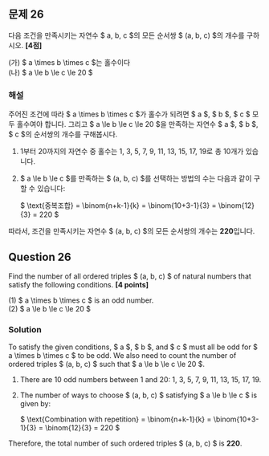 ## 문제  26
다음 조건을 만족시키는 자연수 $ a, b, c $의 모든 순서쌍 $ (a, b, c) $의 개수를 구하시오. **[4점]**

(가) $ a \times b \times c $는 홀수이다  
(나) $ a \le b \le c \le 20 $

### 해설  
주어진 조건에 따라 $ a \times b \times c $가 홀수가 되려면 $ a $, $ b $, $ c $ 모두 홀수여야 합니다. 그리고 $ a \le b \le c \le 20 $을 만족하는 자연수 $ a $, $ b $, $ c $의 순서쌍의 개수를 구해봅시다.

1. 1부터 20까지의 자연수 중 홀수는 1, 3, 5, 7, 9, 11, 13, 15, 17, 19로 총 10개가 있습니다.
2. $ a \le b \le c $를 만족하는 $ (a, b, c) $를 선택하는 방법의 수는 다음과 같이 구할 수 있습니다:

   $
   \text{중복조합} = \binom{n+k-1}{k} = \binom{10+3-1}{3} = \binom{12}{3} = 220
   $

따라서, 조건을 만족시키는 자연수 $ (a, b, c) $의 모든 순서쌍의 개수는 **220**입니다.

## Question 26
Find the number of all ordered triples $ (a, b, c) $ of natural numbers that satisfy the following conditions. **[4 points]**

(1) $ a \times b \times c $ is an odd number.  
(2) $ a \le b \le c \le 20 $

### Solution  
To satisfy the given conditions, $ a $, $ b $, and $ c $ must all be odd for $ a \times b \times c $ to be odd. We also need to count the number of ordered triples $ (a, b, c) $ such that $ a \le b \le c \le 20 $.

1. There are 10 odd numbers between 1 and 20: 1, 3, 5, 7, 9, 11, 13, 15, 17, 19.
2. The number of ways to choose $ (a, b, c) $ satisfying $ a \le b \le c $ is given by:

   $
   \text{Combination with repetition} = \binom{n+k-1}{k} = \binom{10+3-1}{3} = \binom{12}{3} = 220
   $

Therefore, the total number of such ordered triples $ (a, b, c) $ is **220**.

